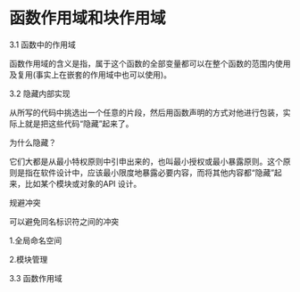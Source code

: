 # 函数作用域和块作用域

3.1 函数中的作用域

函数作用域的含义是指，属于这个函数的全部变量都可以在整个函数的范围内使用及复用(事实上在嵌套的作用域中也可以使用)。

3.2 隐藏内部实现

从所写的代码中挑选出一个任意的片段，然后用函数声明的方式对他进行包装，实际上就是把这些代码“隐藏”起来了。

为什么隐藏？

它们大都是从最小特权原则中引申出来的，也叫最小授权或最小暴露原则。这个原则是指在软件设计中，应该最小限度地暴露必要内容，而将其他内容都“隐藏”起来，比如某个模块或对象的API 设计。

规避冲突

可以避免同名标识符之间的冲突

1.全局命名空间

2.模块管理

3.3 函数作用域

